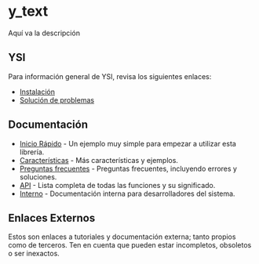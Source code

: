 # y_text

Aquí va la descripción

## YSI

Para información general de YSI, revisa los siguientes enlaces:

* [Instalación](../instalacion.md)
* [Solución de problemas](../solucion-problemas.md)

## Documentación

* [Inicio Rápido](y_text/inicio-rapido.md) - Un ejemplo muy simple para empezar a utilizar esta librería.
* [Características](y_text/caracteristicas.md) - Más características y ejemplos.
* [Preguntas frecuentes](y_text/preguntas-frecuentes.md) - Preguntas frecuentes, incluyendo errores y soluciones.
* [API](y_text/api.md) - Lista completa de todas las funciones y su significado.
* [Interno](y_text/interno.md) - Documentación interna para desarrolladores del sistema.

## Enlaces Externos

Estos son enlaces a tutoriales y documentación externa; tanto propios como de terceros. Ten en cuenta que pueden estar incompletos, obsoletos o ser inexactos.
